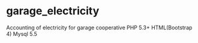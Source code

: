 # garage_electricity
Accounting of electricity for garage cooperative
PHP 5.3+
HTML(Bootstrap 4)
Mysql 5.5
